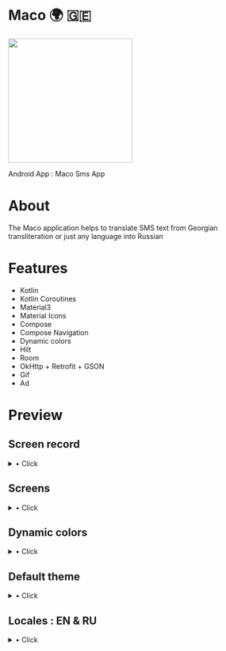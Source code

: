 # Maco 🌍 🇬🇪

<img src="https://raw.githubusercontent.com/andybeardness/Maco-SMS-App/main/app/src/main/1024.png" width="250">

Android App : Maco Sms App

# About

The Maco application helps to translate SMS text from Georgian transliteration or just any language into Russian

# Features

- Kotlin
- Kotlin Coroutines
- Material3
- Material Icons
- Compose
- Compose Navigation
- Dynamic colors
- Hilt
- Room
- OkHttp + Retrofit + GSON
- Gif
- Ad

# Preview

## Screen record

<details>
    <summary>• Click</summary>

    ### Hello
</details>


## Screens

<details>
    <summary>• Click</summary>

    ### Hello
</details>

## Dynamic colors

<details>
    <summary>• Click</summary>

    ### Hello
</details>

## Default theme

<details>
    <summary>• Click</summary>

    ### Hello
</details>

## Locales : EN & RU

<details>
    <summary>• Click</summary>

    ### Hello
</details>